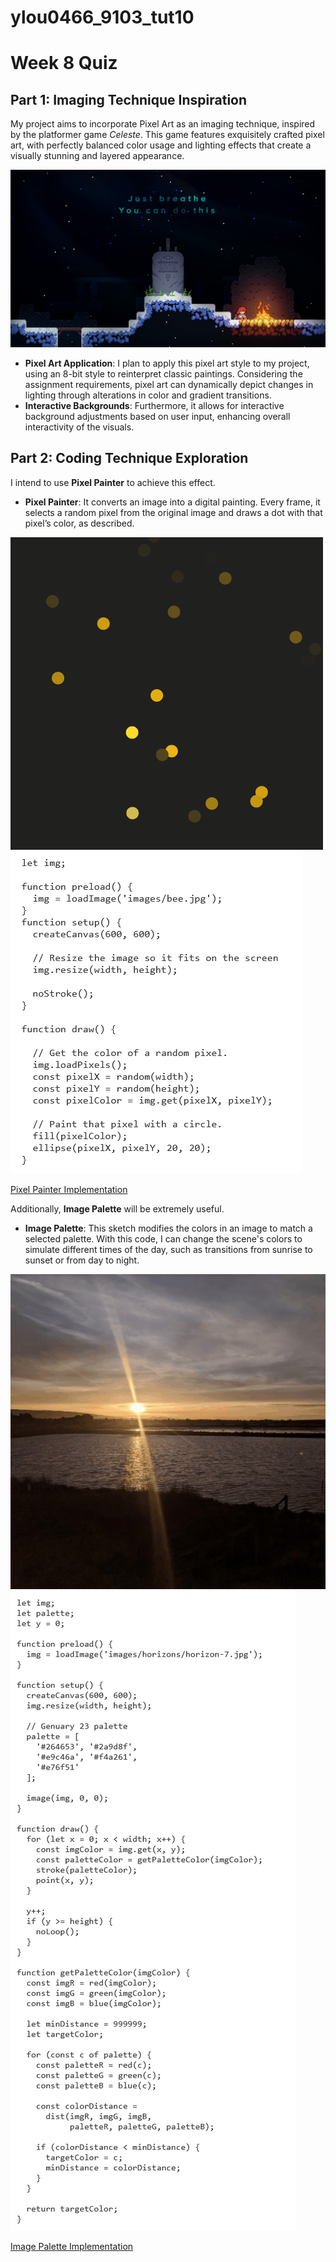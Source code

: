 # ylou0466_9103_tut10
# Week 8 Quiz
## Part 1: Imaging Technique Inspiration

My project aims to incorporate Pixel Art as an imaging technique, inspired by the platformer game *Celeste*. This game features exquisitely crafted pixel art, with perfectly balanced color usage and lighting effects that create a visually stunning and layered appearance.

![An image of Celeste](assets/Celeste.jpeg)

- **Pixel Art Application**: I plan to apply this pixel art style to my project, using an 8-bit style to reinterpret classic paintings. Considering the assignment requirements, pixel art can dynamically depict changes in lighting through alterations in color and gradient transitions.
- **Interactive Backgrounds**: Furthermore, it allows for interactive background adjustments based on user input, enhancing overall interactivity of the visuals.

## Part 2: Coding Technique Exploration

I intend to use **Pixel Painter** to achieve this effect.

- **Pixel Painter**: It converts an image into a digital painting. Every frame, it selects a random pixel from the original image and draws a dot with that pixel’s color, as described.

![An image of Painter](assets/pixel-painter.gif)
![An image of Code](assets/code1.png)

[Pixel Painter Implementation](https://happycoding.io/tutorials/p5js/images/pixel-painter)

  
Additionally, **Image Palette** will be extremely useful.

- **Image Palette**: This sketch modifies the colors in an image to match a selected palette. With this code, I can change the scene's colors to simulate different times of the day, such as transitions from sunrise to sunset or from day to night.

![An image of Palette](assets/Palette.gif)
![An image of Code](assets/code2.png)

[Image Palette Implementation](https://happycoding.io/tutorials/p5js/images/image-palette)


